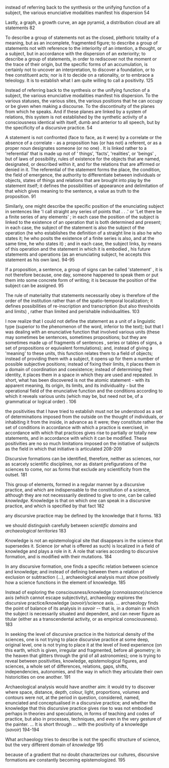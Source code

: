 instead of referring back to the synthesis or the unifying function of a subject, the various enunciative modalities manifest his dispersion 54

Lastly, a graph, a growth curve, an age pyramid, a distribution cloud are all statements 82

To describe a group of statements not as the closed, plethoric totality of a meaning, but as an incomplete, fragmented figure; to describe a group of statements not with reference to the interiority of an intention, a thought, or a subject, but in accordance with the dispersion of an exteriority; to describe a group of statements, in order to rediscover not the moment or the trace of their origin, but the specific forms of an accumulation, is certainly not to uncover an interpretation, to discover a foundation, or to free constituent acts; nor is it to decide on a rationality, or to embrace a teleology. It is to establish what I am quite willing to call a positivity. 125

Instead of referring back to the synthesis or the unifying function of a subject, the various enunciative modalities manifest his dispersion. To the various statuses, the various sites, the various positions that he can occupy or be given when making a discourse. To the discontinuity of the planes from which he speaks. And if these planes are linked by a system of relations, this system is not established by the synthetic activity of a consciousness identical with itself, dumb and anterior to all speech, but by the specificity of a discursive practice. 54

A statement is not confronted (face to face, as it were) by a correlate or the absence of a correlate - as a proposition has (or has not) a referent, or as a proper noun designates someone (or no one) . It is linked rather to a 'referential' that is made up not of ' things', 'facts', 'realities', or 'beings' , but of laws of possibility, rules of existence for the objects that are named, designated, or described within it, and for the relations that are affirmed or denied in it. The referential of the statement forms the place, the condition, the field of emergence, the authority to differentiate between individuals or objects, states of things and relations that are brought into play by the statement itself; it defines the possibilities of appearance and delimitation of that which gives meaning to the sentence, a value as truth to the proposition. 91

Similarly, one might describe the specific position of the enunciating subject in sentences like 'I call straight any series of points that . . .' or 'Let there be a finite series of any elements' ; in each case the position of the subject is linked to the existence of an operation that is both determined and present; in each case, the subject of the statement is also the subject of the operation (he who establishes the definition of a straight line is also he who states it; he who posits the existence of a finite series is also, and at the same time, he who states it) ; and in each case, the subject links, by means of this operation and the statement in which it is embodied , his future statements and operations (as an enunciating subject, he accepts this statement as his own law). 94-95

If a proposition, a sentence, a group of signs can be called 'statement' , it is not therefore because, one day, someone happened to speak them or put them into some concrete form of writing; it is because the position of the subject can be assigned. 95

The rule of materiality that statements necessarily obey is therefore of the order of the institution rather than of the spatio-temporal localization; it defines possibilities of re-inscription and transcription (but also thresholds and limits) , rather than limited and perishable individualities. 103

I now realize that I could not define the statement as a unit of a linguistic type (superior to the phenomenon of the word, inferior to the text); but that I was dealing with an enunciative function that involved various units (these may sometimes be sentences, sometimes propositions; but they are sometimes made up of fragments of sentences , series or tables of signs, a set of propositions or equivalent formulations); and, instead of giving a 'meaning' to these units, this function relates them to a field of objects; instead of providing them with a subject, it opens up for them a number of possible subjective positions; instead of fixing their limits, it places them in a domain of coordination and coexistence; instead of determining their identity, it places them in a space in which they are used and repeated. In short, what has been discovered is not the atomic statement - with its apparent meaning, its origin, its limits, and its individuality - but the operational field of the enunciative function and the conditions according to which it reveals various units (which may be, but need not be, of a grammatical or logical order) .  106

the positivities that I have tried to establish must not be understood as a set of determinations imposed from the outside on the thought of individuals, or inhabiting it from the inside, in advance as it were; they constitute rather the set of conditions in accordance with which a practice is exercised, in accordance with which that practices gives rise to partially or totally new statements, and in accordance with which it can be modified. These positivities are no so much limitations imposed on the initiative of subjects as the field in which that initiative is articulated 208-209

Discursive formations can be identified, therefore, neither as sciences, nor as scarcely scientific disciplines, nor as distant prefigurations of the sciences to come, nor as forms that exclude any scientificity from the outset. 181

This group of elements, formed in a regular manner by a discursive practice, and which are indispensable to the constitution of a science, although they are not necesssarily destined to give to one, can be called _knowledge_. Knowledge is that on which one can speak in a discursive practice, and which is specified by that fact 182

any discursive practice may be defined by the knowledge that it forms. 183

we should distinguish carefully between _scientific domains_ and _archaeological territories_ 183

Knowledge is not an epistemological site that disappears in the science that supersedes it. Science (or what is offered as such) is localized in a field of knowledge and plays a role in it. A role that varies according to discursive formation, and is modified with their mutations. 184

In any discursive formation, one finds a specific relation between science and knowledge; and instead of defining between them a relation of exclusion or subtraction (...), archaeological analysis must show positively how a science functions in the element of knowledge. 185

Instead of exploring the consciousness/knowledge (_connaissance_)/science axis (which cannot escape subjectivity), archaeology explores the discursive practice/knowledge (_savoir_)/science axis. ... archaeology finds the point of balance of its analysis in _savoir_ -- that is, in a domain in which the subject is necessarily situated and dependent, and can never figure as titular (either as a transcendental activity, or as empirical consciousness). 183


In seeking the level of discursive practice in the historical density of the sciences, one is not trying to place discursive practice at some deep, original level, one is not trying to place it at the level of lived experience (on this earth, which is given, irregular and fragmented, before all geometry; in the heaven that glitters through the grid of all astronomies); one is trying to reveal between positivities, knowledge, epistemological figures, and sciences, a whole set of differences, relations, gaps, shifts, independencies, autonomies, and the way in which they articulate their own historicities on one another. 191

Archaeological analysis would have another aim: it would try to discover where space, distance, depth, colour, light, proportions, volumes and contours were not, at the period in question, considered, named, enunciated and conceptualised in a discursive practice; and whether the knowledge that this discursive practice gives rise to was not embodied perhaps in theories and speculations, in forms of teaching and codes of practice, but also in processes, techniques, and even in the very gesture of the painter. ... It is short through ... with the positivity of a knowledge (_savoir_) 194-194

What archaeology tries to describe is not the specific structure of science, but the very different domain of _knowledge_ 195

because of a gradient that no doubt characterizes our cultures, discursive formations are constantly becoming epistemologized. 195
